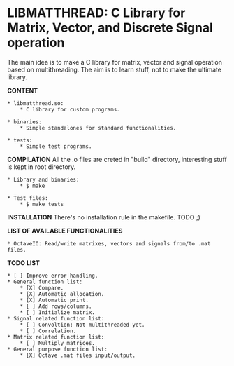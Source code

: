 LIBMATTHREAD: C Library for Matrix, Vector, and Discrete Signal operation
===============================================================================

The main idea is to make a C library for matrix, vector and signal operation based on multithreading. The aim is to learn stuff, not to make the ultimate library.

**CONTENT**

    * libmatthread.so:
        * C library for custom programs.

    * binaries:
        * Simple standalones for standard functionalities.

    * tests:
        * Simple test programs.

**COMPILATION**
All the .o files are creted in "build" directory, interesting stuff is kept in root directory.

    * Library and binaries:
        * $ make

    * Test files:
        * $ make tests

**INSTALLATION**
There's no installation rule in the makefile. TODO ;)

**LIST OF AVAILABLE FUNCTIONALITIES**

    * OctaveIO: Read/write matrixes, vectors and signals from/to .mat files.

**TODO LIST**

    * [ ] Improve error handling.
    * General function list:
        * [X] Compare.
        * [X] Automatic allocation.
        * [X] Automatic print.
        * [ ] Add rows/columns.
        * [ ] Initialize matrix.
    * Signal related function list:
        * [ ] Convoltion: Not multithreaded yet.
        * [ ] Correlation.
    * Matrix related function list:
        * [ ] Multiply matrices.
    * General purpose function list:
        * [X] Octave .mat files input/output.
